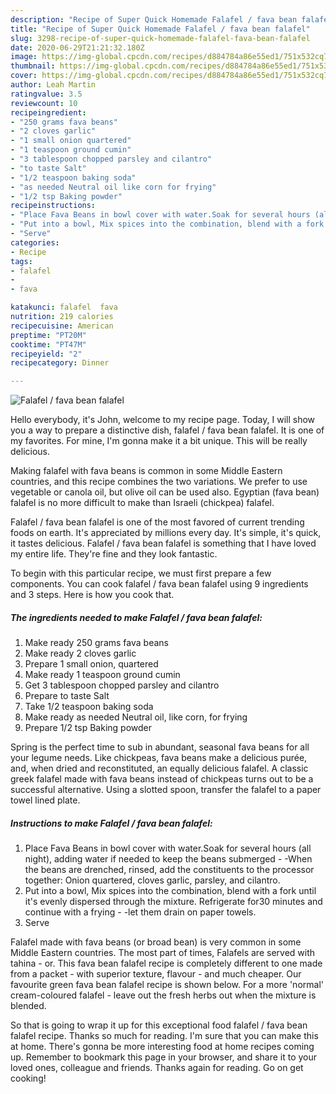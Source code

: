 ```yaml
---
description: "Recipe of Super Quick Homemade Falafel / fava bean falafel"
title: "Recipe of Super Quick Homemade Falafel / fava bean falafel"
slug: 3298-recipe-of-super-quick-homemade-falafel-fava-bean-falafel
date: 2020-06-29T21:21:32.180Z
image: https://img-global.cpcdn.com/recipes/d884784a86e55ed1/751x532cq70/falafel-fava-bean-falafel-recipe-main-photo.jpg
thumbnail: https://img-global.cpcdn.com/recipes/d884784a86e55ed1/751x532cq70/falafel-fava-bean-falafel-recipe-main-photo.jpg
cover: https://img-global.cpcdn.com/recipes/d884784a86e55ed1/751x532cq70/falafel-fava-bean-falafel-recipe-main-photo.jpg
author: Leah Martin
ratingvalue: 3.5
reviewcount: 10
recipeingredient:
- "250 grams fava beans"
- "2 cloves garlic"
- "1 small onion quartered"
- "1 teaspoon ground cumin"
- "3 tablespoon chopped parsley and cilantro"
- "to taste Salt"
- "1/2 teaspoon baking soda"
- "as needed Neutral oil like corn for frying"
- "1/2 tsp Baking powder"
recipeinstructions:
- "Place Fava Beans in bowl cover with water.Soak for several hours (all night), adding water if needed to keep the beans submerged -When the beans are drenched, rinsed, add the constituents to the processor together: Onion quartered, cloves garlic, parsley, and cilantro."
- "Put into a bowl, Mix spices into the combination, blend with a fork until it&#39;s evenly dispersed through the mixture. Refrigerate for30 minutes and continue with a frying -let them drain on paper towels."
- "Serve"
categories:
- Recipe
tags:
- falafel
- 
- fava

katakunci: falafel  fava 
nutrition: 219 calories
recipecuisine: American
preptime: "PT20M"
cooktime: "PT47M"
recipeyield: "2"
recipecategory: Dinner

---
```



![Falafel / fava bean falafel](https://img-global.cpcdn.com/recipes/d884784a86e55ed1/751x532cq70/falafel-fava-bean-falafel-recipe-main-photo.jpg)

Hello everybody, it's John, welcome to my recipe page. Today, I will show you a way to prepare a distinctive dish, falafel / fava bean falafel. It is one of my favorites. For mine, I'm gonna make it a bit unique. This will be really delicious.

Making falafel with fava beans is common in some Middle Eastern countries, and this recipe combines the two variations. We prefer to use vegetable or canola oil, but olive oil can be used also. Egyptian (fava bean) falafel is no more difficult to make than Israeli (chickpea) falafel.

Falafel / fava bean falafel is one of the most favored of current trending foods on earth. It's appreciated by millions every day. It's simple, it's quick, it tastes delicious. Falafel / fava bean falafel is something that I have loved my entire life. They're fine and they look fantastic.


To begin with this particular recipe, we must first prepare a few components. You can cook falafel / fava bean falafel using 9 ingredients and 3 steps. Here is how you cook that.

<!--inarticleads1-->

##### The ingredients needed to make Falafel / fava bean falafel:

1. Make ready 250 grams fava beans
1. Make ready 2 cloves garlic
1. Prepare 1 small onion, quartered
1. Make ready 1 teaspoon ground cumin
1. Get 3 tablespoon chopped parsley and cilantro
1. Prepare to taste Salt
1. Take 1/2 teaspoon baking soda
1. Make ready as needed Neutral oil, like corn, for frying
1. Prepare 1/2 tsp Baking powder


Spring is the perfect time to sub in abundant, seasonal fava beans for all your legume needs. Like chickpeas, fava beans make a delicious purée, and, when dried and reconstituted, an equally delicious falafel. A classic greek falafel made with fava beans instead of chickpeas turns out to be a successful alternative. Using a slotted spoon, transfer the falafel to a paper towel lined plate. 

<!--inarticleads2-->

##### Instructions to make Falafel / fava bean falafel:

1. Place Fava Beans in bowl cover with water.Soak for several hours (all night), adding water if needed to keep the beans submerged - -When the beans are drenched, rinsed, add the constituents to the processor together: Onion quartered, cloves garlic, parsley, and cilantro.
1. Put into a bowl, Mix spices into the combination, blend with a fork until it&#39;s evenly dispersed through the mixture. Refrigerate for30 minutes and continue with a frying - -let them drain on paper towels.
1. Serve


Falafel made with fava beans (or broad bean) is very common in some Middle Eastern countries. The most part of times, Falafels are served with tahina - or. This fava bean falafel recipe is completely different to one made from a packet - with superior texture, flavour - and much cheaper. Our favourite green fava bean falafel recipe is shown below. For a more &#39;normal&#39; cream-coloured falafel - leave out the fresh herbs out when the mixture is blended. 

So that is going to wrap it up for this exceptional food falafel / fava bean falafel recipe. Thanks so much for reading. I'm sure that you can make this at home. There's gonna be more interesting food at home recipes coming up. Remember to bookmark this page in your browser, and share it to your loved ones, colleague and friends. Thanks again for reading. Go on get cooking!
